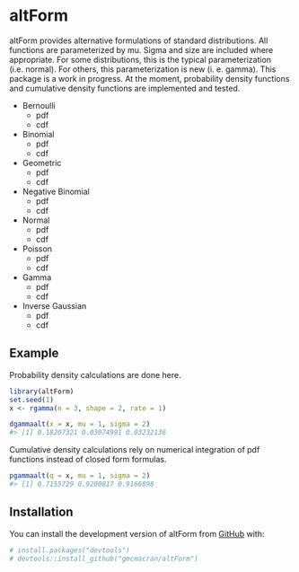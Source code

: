 
<!-- README.md is generated from README.Rmd. Please edit that file -->

# altForm

<!-- badges: start -->
<!-- badges: end -->

altForm provides alternative formulations of standard distributions. All
functions are parameterized by mu. Sigma and size are included where
appropriate. For some distributions, this is the typical
parameterization (i.e. normal). For others, this parameterization is new
(i. e. gamma). This package is a work in progress. At the moment,
probability density functions and cumulative density functions are
implemented and tested.

- Bernoulli
  - pdf
  - cdf
- Binomial
  - pdf
  - cdf
- Geometric
  - pdf
  - cdf
- Negative Binomial
  - pdf
  - cdf
- Normal
  - pdf
  - cdf
- Poisson
  - pdf
  - cdf
- Gamma
  - pdf
  - cdf
- Inverse Gaussian
  - pdf
  - cdf

## Example

Probability density calculations are done here.

``` r
library(altForm)
set.seed(1)
x <- rgamma(n = 3, shape = 2, rate = 1)

dgammaalt(x = x, mu = 1, sigma = 2)
#> [1] 0.18207321 0.03074991 0.03232136
```

Cumulative density calculations rely on numerical integration of pdf
functions instead of closed form formulas.

``` r
pgammaalt(q = x, mu = 1, sigma = 2)
#> [1] 0.7155729 0.9200817 0.9166898
```

## Installation

You can install the development version of altForm from
[GitHub](https://github.com/) with:

``` r
# install.packages("devtools")
# devtools::install_github("gmcmacran/altForm")
```
